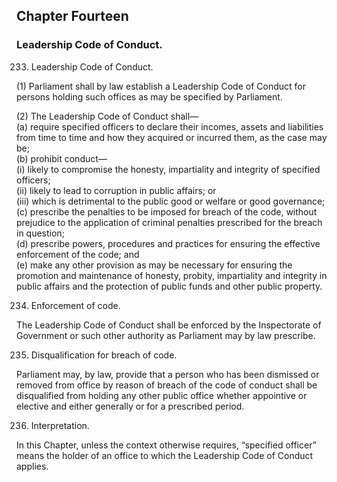 

## Chapter Fourteen
### Leadership Code of Conduct.


233. Leadership Code of Conduct.

(1) Parliament shall by law establish a Leadership Code of Conduct
for persons holding such offices as may be specified by Parliament.

(2) The Leadership Code of Conduct shall—  
(a) require specified officers to declare their incomes, assets and
liabilities from time to time and how they acquired or incurred
them, as the case may be;  
(b) prohibit conduct—  
(i) likely to compromise the honesty, impartiality and integrity
of specified officers;  
(ii) likely to lead to corruption in public affairs; or  
(iii) which is detrimental to the public good or welfare or good
governance;  
(c) prescribe the penalties to be imposed for breach of the code,
without prejudice to the application of criminal penalties
prescribed for the breach in question;  
(d) prescribe powers, procedures and practices for ensuring the
effective enforcement of the code; and  
(e) make any other provision as may be necessary for ensuring the
promotion and maintenance of honesty, probity, impartiality and
integrity in public affairs and the protection of public funds and
other public property.


234. Enforcement of code.

The Leadership Code of Conduct shall be enforced by the Inspectorate of
Government or such other authority as Parliament may by law prescribe.

235. Disqualification for breach of code.

Parliament may, by law, provide that a person who has been dismissed or
removed from office by reason of breach of the code of conduct shall be
disqualified from holding any other public office whether appointive or
elective and either generally or for a prescribed period.

236. Interpretation.

In this Chapter, unless the context otherwise requires, “specified officer”
means the holder of an office to which the Leadership Code of Conduct
applies.
